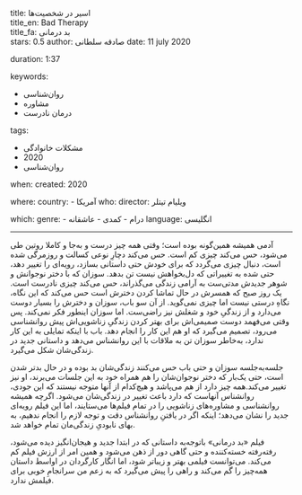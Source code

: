 
title: اسیر در شخصیت‌ها   
title_en: Bad Therapy  
title_fa: بد درمانی   
stars: 0.5 
author: صادقه سلطانی
date: 11 july 2020 

duration: 1:37

keywords:
  - روان‌شناسی
  - مشاوره
  - درمان نادرست

tags:
  - مشکلات خانوادگی
  - 2020
  - روان‌شناسی  

when:
  created: 2020

where:
  country:
    - آمریکا
who:
  director: ویلیام تیتلر

which:
  genre:
    - درام
    - کمدی 
    - عاشقانه
  language: انگلیسی

---

آدمی همیشه همین‌گونه بوده است؛ وقتی همه چیز درست و به‌جا و کاملا روتین طی می‌شود، حس می‌کند چیزی کم است. حس می‌کند دچارِ نوعی کسالت و روزمرگی شده است، دنبال چیزی می‌گردد که برای خودش حتی داستانی بسازد، رویه‌ای را تغییر دهد، حتی شده به تغییراتی که دل‌بخواهش نیست تن بدهد. سوزان که با دختر نوجوانش و شوهر جدیدش مدتی‌ست به آرامی زندگی می‌گذراند، حس می‌کند چیزی نادرست است. یک روز صبح که همسرش در حال تماشا کردن دخترش است حس می‌کند که این نگاه، نگاهِ درستی نیست اما چیزی نمی‌گوید. از آن سو باب، سوزان و دخترش را بسیار دوست می‌دارد و از زندگیِ خود و شغلش نیز راضی‌ست. اما سوزان اینطور فکر نمی‌کند. پس وقتی می‌فهمد دوست صمیمی‌اش برای بهتر کردن زندگیِ زناشویی‌اش پیش روانشناسی می‌رود، تصمیم می‌گیرد که او هم این کار را انجام دهد. باب با اینکه تمایلی به این کار ندارد، به‌خاطر سوزان تن به ملاقات با این روانشناس می‌دهد و داستانی جدید در زندگی‌شان شکل می‌گیرد.

جلسه‌به‌جلسه سوزان و حتی باب حس می‌کنند زندگی‌شان بد بوده و در حال بدتر شدن است، حتی یک‌بار که دختر نوجوان‌شان را هم همراه خود به این جلسات می‌برند، او نیز تغییر می‌کند.همه چیز دارد از هم می‌پاشد و هیچ‌کدام از آنها متوجه نیستند که این جودی، روانشناس آنهاست که دارد باعث تغییر در زندگی‌شان می‌شود. اگرچه همیشه روانشناسی و مشاوره‌های زناشویی را در تمام فیلم‌ها می‌ستایند، اما این فیلم رویه‌ای جدید را نشان می‌دهد؛ اینکه اگر در یافتنِ روانشناس دقت و توجه لازم را انجام ندهیم، به بهای نابودیِ زندگی‌مان تمام خواهد شد. 

فیلم «بد درمانی» باتوجه‌به داستانی که در ابتدا جدید و هیجان‌انگیز دیده می‌شود، رفته‌رفته خسته‌کننده و حتی گاهی دور از ذهن می‌شود و همین امر از ارزش فیلم کم می‌کند. می‌توانست فیلمی بهتر و زیباتر شود، اما انگار کارگردان در اواسط داستان همه‌چیز را گم می‌کند و راهی را پیش می‌گیرد که به زعم من سرانجامِ خوبی برای فیلمش ندارد.

